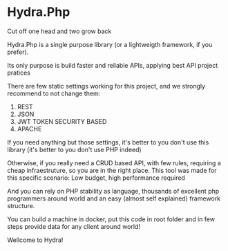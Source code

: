 # Hydra.Php
 Cut off one head and two grow back

Hydra.Php is a single purpose library (or a lightweigth framework, if you prefer).

Its only purpose is build faster and reliable APIs, applying best API project pratices

There are few static settings working for this project, and we strongly recommend to not 
change them:

1. REST
2. JSON
3. JWT TOKEN SECURITY BASED
4. APACHE

If you need anything but those settings, it's better to you don't use this library (it's better
to you don't use PHP indeed)


Otherwise, if you really need a CRUD based API, with few rules, requiring a cheap infraestruture, so you are in the right place. This tool was made for this specific scenario:
Low budget, high performance required

And you can rely on PHP stability as language, thousands of excellent php programmers around world and an easy (almost self explained) framework structure. 

You can build a machine in docker, put this code in root folder and in few steps provide 
data for any client around world!

Wellcome to Hydra!
